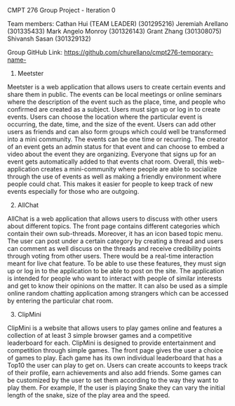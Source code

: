 CMPT 276
Group Project - Iteration 0

Team members:
	Cathan Hui (TEAM LEADER) (301295216)
	Jeremiah Arellano (301335433)
	Mark Angelo Monroy (301326143)
	Grant Zhang (301308075)
	Shivansh Sasan (301329132)

Group GitHub Link: https://github.com/churellano/cmpt276-temporary-name-

1. Meetster

Meetster is a web application that allows users to create certain events and share them in public. The events can be local meetings or online seminars where the description of the event such as the place, time, and people who confirmed are created as a subject. Users must sign up or log in to create events. Users can choose the location where the particular event is occurring, the date, time, and the size of the event. Users can add other users as friends and can also form groups which could well be transformed into a mini community. The events can be one time or recurring. The creator of an event gets an admin status for that event and can choose to embed a video about the event they are organizing. Everyone that signs up for an event gets automatically added to that events chat room. Overall, this web-application creates a mini-community where people are able to socialize through the use of events as well as making a friendly environment where people could chat. This makes it easier for people to keep track of new events especially for those who are outgoing. 


2. AllChat

AllChat is a web application that allows users to discuss with other users about different topics. The front page contains different categories which contain their own sub-threads. Moreover, it has an icon based topic menu. The user can post under a certain category by creating a thread and users can comment as well discuss on the threads and receive credibility points through voting from other users. There would be a real-time interaction meant for live chat feature. To be able to use these features, they must sign up or log in to the application to be able to post on the site. The application is intended for people who want to interact with people of similar interests and get to know their opinions on the matter. It can also be used as a simple online random chatting application among strangers which can be accessed by entering the particular chat room.

3. ClipMini

ClipMini is a website that allows users to play games online and features a collection of at least 3 simple browser games and a competitive leaderboard for each. ClipMini is designed to provide entertainment and competition through simple games. The front page gives the user a choice of games to play. Each game has its own individual leaderboard that has a Top10 the user can play to get on. Users can create accounts to keeps track of their profile, earn achievements and also add friends. Some games can be customized by the user to set them according to the way they want to play them. For example, If the user is playing Snake they can vary the initial length of the snake, size of the play area and the speed.
